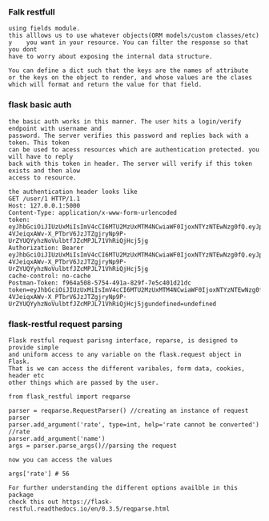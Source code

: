 ### Falk restfull
	using fields module.
	this alllows us to use whatever objects(ORM models/custom classes/etc) y	you want in your resource. You can filter the response so that you dont
	have to worry about exposing the internal data structure.

	You can define a dict such that the keys are the names of attribute 
	or the keys on the object to render, and whose values are the clases
	which will format and return the value for that field. 


### flask basic auth
	
	the basic auth works in this manner. The user hits a login/verify endpoint with username and
	password. The server verifies this password and replies back with a token. This token 
	can be used to acess resources which are authentication protected. you will have to reply
	back with this token in header. The server will verify if this token exists and then alow
	access to resource.

	the authentication header looks like
	GET /user/1 HTTP/1.1
	Host: 127.0.0.1:5000
	Content-Type: application/x-www-form-urlencoded
	token: eyJhbGciOiJIUzUxMiIsImV4cCI6MTU2MzUxMTM4NCwiaWF0IjoxNTYzNTEwNzg0fQ.eyJpZCI6MX0.Syct_C8x4PD8d-4VJeiqxAWv-X_PTbrV6JzJTZgjryNp9P-UrZYUQYyhzNoVulbtfJZcMPJL71VhRiQjHcj5jg
	Authorization: Bearer eyJhbGciOiJIUzUxMiIsImV4cCI6MTU2MzUxMTM4NCwiaWF0IjoxNTYzNTEwNzg0fQ.eyJpZCI6MX0.Syct_C8x4PD8d-4VJeiqxAWv-X_PTbrV6JzJTZgjryNp9P-UrZYUQYyhzNoVulbtfJZcMPJL71VhRiQjHcj5jg
	cache-control: no-cache
	Postman-Token: f964a508-5754-491a-829f-7e5c401d21dc
	token=eyJhbGciOiJIUzUxMiIsImV4cCI6MTU2MzUxMTM4NCwiaWF0IjoxNTYzNTEwNzg0fQ.eyJpZCI6MX0.Syct_C8x4PD8d-4VJeiqxAWv-X_PTbrV6JzJTZgjryNp9P-UrZYUQYyhzNoVulbtfJZcMPJL71VhRiQjHcj5jgundefined=undefined


### flask-restful request parsing

	Flask restful request parisng interface, reparse, is designed to provide simple
	and uniform access to any variable on the flask.request object in Flask.
	That is we can access the different varibales, form data, cookies, header etc
	other things which are passed by the user.
	
	from flask_restful import reqparse

	parser = reqparse.RequestParser() //creating an instance of request parser 
	parser.add_argument('rate', type=int, help='rate cannot be converted') //rate 
	parser.add_argument('name')
	args = parser.parse_args()//parsing the request

	now you can access the values 
	
	args['rate'] # 56
	
	For further understanding the different options availble in this package 
	check this out https://flask-restful.readthedocs.io/en/0.3.5/reqparse.html 



	
